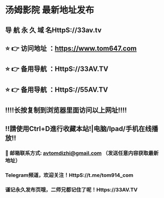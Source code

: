 # 汤姆影院 最新地址发布 
## 导 航 永 久 域 名HttpS://33av.tv
## ⭐️ 👉 访问地址 ：https://www.tom647.com
## ⭐️ 👉 备用导航 ：HttpS://33AV.TV
## ⭐️ 👉 备用导航 ：HttpS://55AV.TV
## ‼️‼️长按复制到浏览器里面访问以上网址‼️‼️
## ‼️請使用Ctrl+D進行收藏本站!|电脑/Ipad/手机在线播放‼️
### 📧 邮箱联系方式: avtomdizhi@gmail.com （发送任意内容获取最新地址）
### Telegram频道，欢迎关注！HttpS://t.me/tom914_com
### 谨记永久发布页哦，二师兄都记住了呢！Https://33AV.TV 
